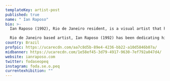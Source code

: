 ```yaml
---
templateKey: artist-post
published: true
name: " Ian Raposo"
bio: >-
  Ian Raposo (1992), Rio de Janeiro resident, is a visual artist that has 

  Rio de Janeiro based artist, Ian Raposo (1992) has been dedicating his energy to art since 2017.
country: Brazil
profpic: https://ucarecdn.com/aa7c8d5b-89e4-4236-bb22-a10d5846b07a/
midbanner: https://ucarecdn.com/1e58ef45-3d79-4917-9630-7ef792a047d4/
website: ianraposo.com
twitter: fodaseopeq
instagram: foda.se.o.peq
currentexhibition: ""
---
```


